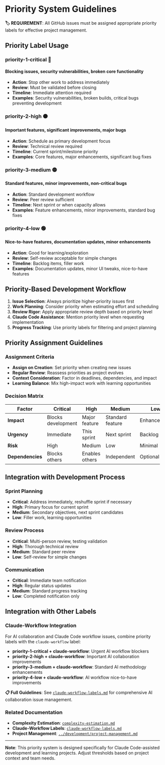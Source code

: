 # Priority System Guidelines

**🏷️ REQUIREMENT**: All GitHub issues must be assigned appropriate priority labels for effective project management.

## Priority Label Usage

### priority-1-critical 🔴

#### Blocking issues, security vulnerabilities, broken core functionality

- **Action**: Stop other work to address immediately
- **Review**: Must be validated before closing
- **Timeline**: Immediate attention required
- **Examples**: Security vulnerabilities, broken builds, critical bugs preventing development

### priority-2-high 🟠

#### Important features, significant improvements, major bugs

- **Action**: Schedule as primary development focus
- **Review**: Technical review required
- **Timeline**: Current sprint/milestone priority
- **Examples**: Core features, major enhancements, significant bug fixes

### priority-3-medium 🟡

#### Standard features, minor improvements, non-critical bugs

- **Action**: Standard development workflow
- **Review**: Peer review sufficient
- **Timeline**: Next sprint or when capacity allows
- **Examples**: Feature enhancements, minor improvements, standard bug fixes

### priority-4-low 🟢

#### Nice-to-have features, documentation updates, minor enhancements

- **Action**: Good for learning/exploration
- **Review**: Self-review acceptable for simple changes
- **Timeline**: Backlog items, filler work
- **Examples**: Documentation updates, minor UI tweaks, nice-to-have features

## Priority-Based Development Workflow

1. **Issue Selection**: Always prioritize higher-priority issues first
2. **Work Planning**: Consider priority when estimating effort and scheduling
3. **Review Rigor**: Apply appropriate review depth based on priority level
4. **Claude Code Assistance**: Mention priority level when requesting implementation
5. **Progress Tracking**: Use priority labels for filtering and project planning

## Priority Assignment Guidelines

### Assignment Criteria

- **Assign on Creation**: Set priority when creating new issues
- **Regular Review**: Reassess priorities as project evolves
- **Context Consideration**: Factor in deadlines, dependencies, and impact
- **Learning Balance**: Mix high-impact work with learning opportunities

### Decision Matrix

| Factor           | Critical           | High           | Medium           | Low         |
| ---------------- | ------------------ | -------------- | ---------------- | ----------- |
| **Impact**       | Blocks development | Major feature  | Standard feature | Enhancement |
| **Urgency**      | Immediate          | This sprint    | Next sprint      | Backlog     |
| **Risk**         | High               | Medium         | Low              | Minimal     |
| **Dependencies** | Blocks others      | Enables others | Independent      | Optional    |

## Integration with Development Process

### Sprint Planning

- **Critical**: Address immediately, reshuffle sprint if necessary
- **High**: Primary focus for current sprint
- **Medium**: Secondary objectives, next sprint candidates
- **Low**: Filler work, learning opportunities

### Review Process

- **Critical**: Multi-person review, testing validation
- **High**: Thorough technical review
- **Medium**: Standard peer review
- **Low**: Self-review for simple changes

### Communication

- **Critical**: Immediate team notification
- **High**: Regular status updates
- **Medium**: Standard progress tracking
- **Low**: Completed notification only

## Integration with Other Labels

### Claude-Workflow Integration

For AI collaboration and Claude Code workflow issues, combine priority labels with the `claude-workflow` label:

- **priority-1-critical + claude-workflow**: Urgent AI workflow blockers
- **priority-2-high + claude-workflow**: Important AI collaboration improvements
- **priority-3-medium + claude-workflow**: Standard AI methodology enhancements
- **priority-4-low + claude-workflow**: AI workflow nice-to-have improvements

**📋 Full Guidelines**: See [`claude-workflow-labels.md`](claude-workflow-labels.md) for comprehensive AI collaboration issue management.

### Related Documentation

- **Complexity Estimation**: [`complexity-estimation.md`](complexity-estimation.md)
- **Claude-Workflow Labels**: [`claude-workflow-labels.md`](claude-workflow-labels.md)
- **Project Management**: [`../development/project-management.md`](../development/project-management.md)

---

**Note**: This priority system is designed specifically for Claude Code-assisted development and learning
projects. Adjust thresholds based on project context and team needs.
